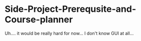 # Side-Project-Prerequsite-and-Course-planner
Uh.... it would be really hard for now... I don't know GUI at all...
